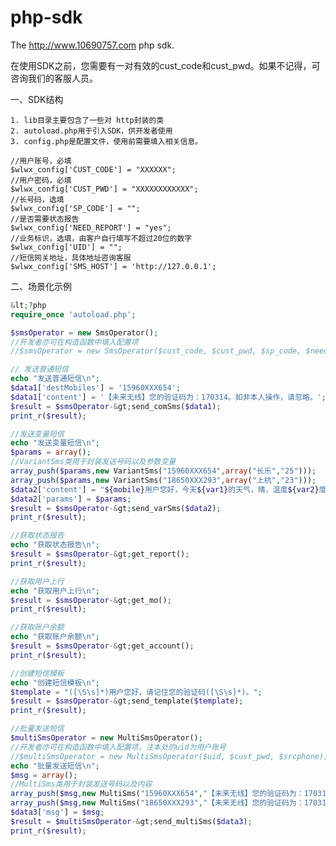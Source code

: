 # php-sdk
The http://www.10690757.com php sdk.

在使用SDK之前，您需要有一对有效的cust_code和cust_pwd。如果不记得，可咨询我们的客服人员。


一、SDK结构

    1. lib目录主要包含了一些对 http封装的类
    2. autoload.php用于引入SDK，供开发者使用
    3. config.php是配置文件，使用前需要填入相关信息。

    //用户账号，必填
    $wlwx_config['CUST_CODE'] = "XXXXXX";
    //用户密码，必填
    $wlwx_config['CUST_PWD'] = "XXXXXXXXXXXX";
    //长号码，选填
    $wlwx_config['SP_CODE'] = "";
    //是否需要状态报告
    $wlwx_config['NEED_REPORT'] = "yes";
    //业务标识，选填，由客户自行填写不超过20位的数字
    $wlwx_config['UID'] = "";
    //短信网关地址，具体地址咨询客服
    $wlwx_config['SMS_HOST'] = 'http://127.0.0.1';


二、场景化示例

```php
&lt;?php
require_once 'autoload.php';

$smsOperator = new SmsOperator();
//开发者亦可在构造函数中填入配置项
//$smsOperator = new SmsOperator($cust_code, $cust_pwd, $sp_code, $need_report, $uid);

// 发送普通短信
echo "发送普通短信\n";
$data1['destMobiles'] = '15960XXX654';
$data1['content'] = '【未来无线】您的验证码为：170314。如非本人操作，请忽略。';
$result = $smsOperator-&gt;send_comSms($data1);
print_r($result);

//发送变量短信
echo "发送变量短信\n";
$params = array();
//VariantSms类用于封装发送号码以及参数变量
array_push($params,new VariantSms("15960XXX654",array("长乐","25")));
array_push($params,new VariantSms("18650XXX293",array("上杭","23")));
$data2['content'] = "${mobile}用户您好，今天${var1}的天气，晴，温度${var2}度，事宜外出。";
$data2['params'] = $params;
$result = $smsOperator-&gt;send_varSms($data2);
print_r($result);

//获取状态报告
echo "获取状态报告\n";
$result = $smsOperator-&gt;get_report();
print_r($result);

//获取用户上行
echo "获取用户上行\n";
$result = $smsOperator-&gt;get_mo();
print_r($result);

//获取账户余额
echo "获取账户余额\n";
$result = $smsOperator-&gt;get_account();
print_r($result);

//创建短信模板
echo "创建短信模板\n";
$template = "([\S\s]*)用户您好，请记住您的验证码([\S\s]*)。";
$result = $smsOperator-&gt;send_template($template);
print_r($result);

//批量发送短信
$multiSmsOperator = new MultiSmsOperator();
//开发者亦可在构造函数中填入配置项，注本处的uid为用户账号
//$multiSmsOperator = new MultiSmsOperator($uid, $cust_pwd, $srcphone);
echo "批量发送短信\n";
$msg = array();
//MultiSms类用于封装发送号码以及内容
array_push($msg,new MultiSms("15960XXX654","【未来无线】您的验证码为：170314。如非本人操作，请忽略。"));
array_push($msg,new MultiSms("18650XXX293","【未来无线】您的验证码为：170315。如非本人操作，请忽略。"));
$data3['msg'] = $msg;
$result = $multiSmsOperator-&gt;send_multiSms($data3);
print_r($result);
```
								

